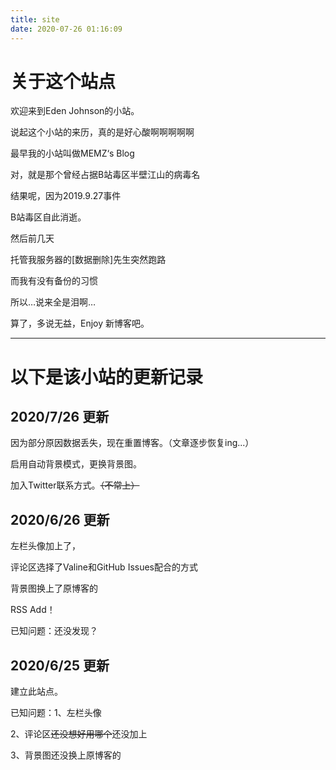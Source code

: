 ```yaml
---
title: site
date: 2020-07-26 01:16:09
---
```


# 关于这个站点

欢迎来到Eden Johnson的小站。

说起这个小站的来历，真的是好心酸啊啊啊啊啊

最早我的小站叫做MEMZ‘s Blog

对，就是那个曾经占据B站毒区半壁江山的病毒名

结果呢，因为2019.9.27事件

B站毒区自此消逝。

然后前几天

托管我服务器的[数据删除]先生突然跑路

而我有没有备份的习惯

所以…说来全是泪啊…

算了，多说无益，Enjoy 新博客吧。

------

# 以下是该小站的更新记录

## 2020/7/26 更新

因为部分原因数据丢失，现在重置博客。（文章逐步恢复ing...）

启用自动背景模式，更换背景图。

加入Twitter联系方式。~~（不常上）~~

## 2020/6/26 更新

左栏头像加上了，

评论区选择了Valine和GitHub Issues配合的方式

背景图换上了原博客的

RSS Add！

已知问题：还没发现？

## 2020/6/25 更新

建立此站点。

已知问题：1、左栏头像

2、评论区~~还没想好用哪个~~还没加上

3、背景图还没换上原博客的